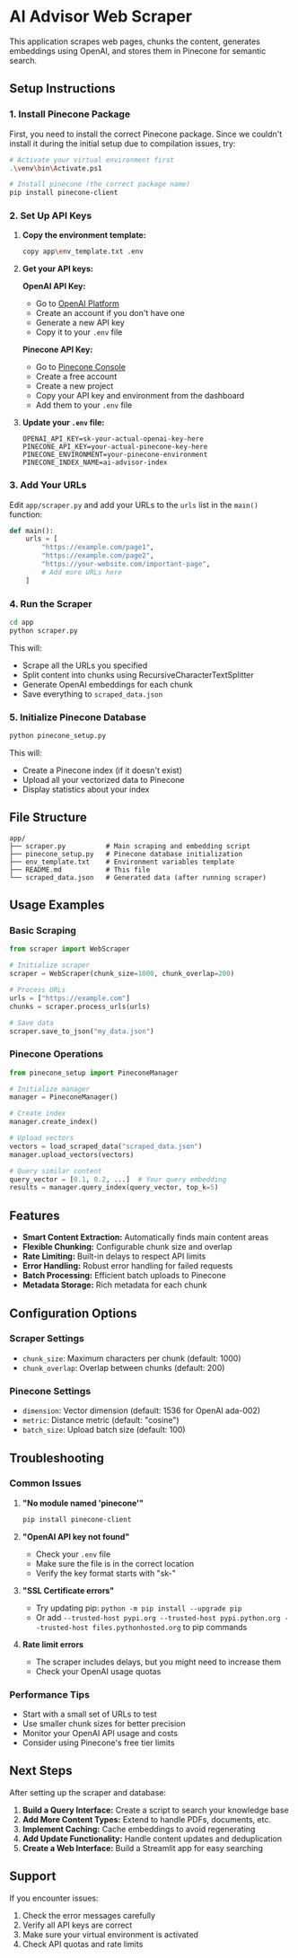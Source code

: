 # AI Advisor Web Scraper

This application scrapes web pages, chunks the content, generates embeddings using OpenAI, and stores them in Pinecone for semantic search.

## Setup Instructions

### 1. Install Pinecone Package

First, you need to install the correct Pinecone package. Since we couldn't install it during the initial setup due to compilation issues, try:

```bash
# Activate your virtual environment first
.\venv\bin\Activate.ps1

# Install pinecone (the correct package name)
pip install pinecone-client
```

### 2. Set Up API Keys

1. **Copy the environment template:**

   ```bash
   copy app\env_template.txt .env
   ```

2. **Get your API keys:**

   **OpenAI API Key:**

   - Go to [OpenAI Platform](https://platform.openai.com/api-keys)
   - Create an account if you don't have one
   - Generate a new API key
   - Copy it to your `.env` file

   **Pinecone API Key:**

   - Go to [Pinecone Console](https://app.pinecone.io/)
   - Create a free account
   - Create a new project
   - Copy your API key and environment from the dashboard
   - Add them to your `.env` file

3. **Update your `.env` file:**
   ```env
   OPENAI_API_KEY=sk-your-actual-openai-key-here
   PINECONE_API_KEY=your-actual-pinecone-key-here
   PINECONE_ENVIRONMENT=your-pinecone-environment
   PINECONE_INDEX_NAME=ai-advisor-index
   ```

### 3. Add Your URLs

Edit `app/scraper.py` and add your URLs to the `urls` list in the `main()` function:

```python
def main():
    urls = [
        "https://example.com/page1",
        "https://example.com/page2",
        "https://your-website.com/important-page",
        # Add more URLs here
    ]
```

### 4. Run the Scraper

```bash
cd app
python scraper.py
```

This will:

- Scrape all the URLs you specified
- Split content into chunks using RecursiveCharacterTextSplitter
- Generate OpenAI embeddings for each chunk
- Save everything to `scraped_data.json`

### 5. Initialize Pinecone Database

```bash
python pinecone_setup.py
```

This will:

- Create a Pinecone index (if it doesn't exist)
- Upload all your vectorized data to Pinecone
- Display statistics about your index

## File Structure

```
app/
├── scraper.py          # Main scraping and embedding script
├── pinecone_setup.py   # Pinecone database initialization
├── env_template.txt    # Environment variables template
├── README.md           # This file
└── scraped_data.json   # Generated data (after running scraper)
```

## Usage Examples

### Basic Scraping

```python
from scraper import WebScraper

# Initialize scraper
scraper = WebScraper(chunk_size=1000, chunk_overlap=200)

# Process URLs
urls = ["https://example.com"]
chunks = scraper.process_urls(urls)

# Save data
scraper.save_to_json("my_data.json")
```

### Pinecone Operations

```python
from pinecone_setup import PineconeManager

# Initialize manager
manager = PineconeManager()

# Create index
manager.create_index()

# Upload vectors
vectors = load_scraped_data("scraped_data.json")
manager.upload_vectors(vectors)

# Query similar content
query_vector = [0.1, 0.2, ...]  # Your query embedding
results = manager.query_index(query_vector, top_k=5)
```

## Features

- **Smart Content Extraction:** Automatically finds main content areas
- **Flexible Chunking:** Configurable chunk size and overlap
- **Rate Limiting:** Built-in delays to respect API limits
- **Error Handling:** Robust error handling for failed requests
- **Batch Processing:** Efficient batch uploads to Pinecone
- **Metadata Storage:** Rich metadata for each chunk

## Configuration Options

### Scraper Settings

- `chunk_size`: Maximum characters per chunk (default: 1000)
- `chunk_overlap`: Overlap between chunks (default: 200)

### Pinecone Settings

- `dimension`: Vector dimension (default: 1536 for OpenAI ada-002)
- `metric`: Distance metric (default: "cosine")
- `batch_size`: Upload batch size (default: 100)

## Troubleshooting

### Common Issues

1. **"No module named 'pinecone'"**

   ```bash
   pip install pinecone-client
   ```

2. **"OpenAI API key not found"**

   - Check your `.env` file
   - Make sure the file is in the correct location
   - Verify the key format starts with "sk-"

3. **"SSL Certificate errors"**

   - Try updating pip: `python -m pip install --upgrade pip`
   - Or add `--trusted-host pypi.org --trusted-host pypi.python.org --trusted-host files.pythonhosted.org` to pip commands

4. **Rate limit errors**
   - The scraper includes delays, but you might need to increase them
   - Check your OpenAI usage quotas

### Performance Tips

- Start with a small set of URLs to test
- Use smaller chunk sizes for better precision
- Monitor your OpenAI API usage and costs
- Consider using Pinecone's free tier limits

## Next Steps

After setting up the scraper and database:

1. **Build a Query Interface:** Create a script to search your knowledge base
2. **Add More Content Types:** Extend to handle PDFs, documents, etc.
3. **Implement Caching:** Cache embeddings to avoid regenerating
4. **Add Update Functionality:** Handle content updates and deduplication
5. **Create a Web Interface:** Build a Streamlit app for easy searching

## Support

If you encounter issues:

1. Check the error messages carefully
2. Verify all API keys are correct
3. Make sure your virtual environment is activated
4. Check API quotas and rate limits
